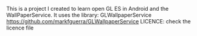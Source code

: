 This is a project I created to learn open GL ES in Android and the WallPaperService.
It uses the library: GLWallpaperService 
https://github.com/markfguerra/GLWallpaperService
LICENCE: check the licence file
